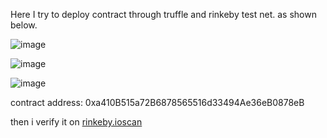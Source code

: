 Here I try to deploy contract through truffle and rinkeby test net.
as shown below.

![image](https://user-images.githubusercontent.com/92707096/175762575-a9600530-8c78-407d-a5a5-8620833d4efc.png)

![image](https://user-images.githubusercontent.com/92707096/175762411-104187c6-b98a-4890-84ec-d571009c08a6.png)

![image](https://user-images.githubusercontent.com/92707096/175762528-0b6dde58-59c4-4d5d-98e5-e47cbac34ba2.png)

contract address: 0xa410B515a72B6878565516d33494Ae36eB0878eB

then i verify it on [rinkeby.ioscan](https://rinkeby.etherscan.io/tx/0x41e12d2632e893c63d5ed1ae97f8be3d09ac00f7130423e9499b422d0bc7c76d)

